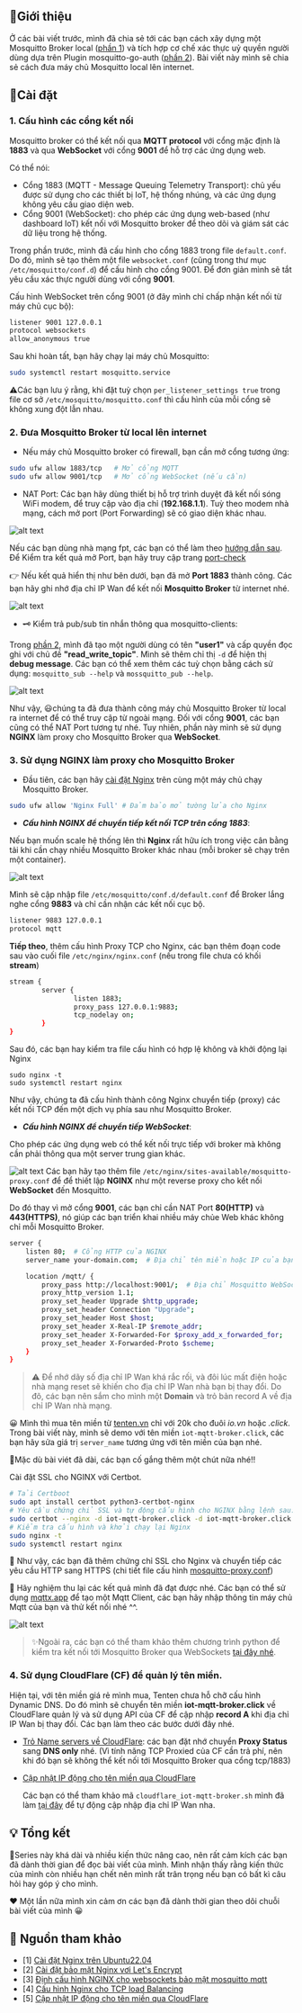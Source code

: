 ## 👋Giới thiệu

Ở các bài viết trước, mình đã chia sẻ tới các bạn cách xây dựng một Mosquitto Broker local ([phần 1](https://viblo.asia/p/trien-khai-mosquitto-broker-tren-ubuntu-server-2204-va-tich-hop-co-che-xac-thuc-uy-quyen-part-1-EbNVQwroJvR)) và tích hợp cơ chế xác thực uỷ quyền người dùng dựa trên Plugin mosquitto-go-auth ([phần 2](https://viblo.asia/p/tich-hop-co-che-xac-thuc-uy-quyen-cho-mosquitto-broker-su-dung-plugin-mosquitto-go-auth-va-mysql-part-2-7ymJXP7WJkq)). Bài viết này mình sẽ chia sẻ cách đưa máy chủ Mosquitto local lên internet.

## 🚀Cài đặt

### 1. Cấu hình các cổng kết nối

Mosquitto broker có thể kết nối qua **MQTT protocol** với cổng mặc định là **1883** và qua **WebSocket** với cổng **9001** để hỗ trợ các ứng dụng web.

Có thể nói:

- Cổng 1883 (MQTT - Message Queuing Telemetry Transport): chủ yếu được sử dụng cho các thiết bị IoT, hệ thống nhúng, và các ứng dụng không yêu cầu giao diện web.
- Cổng 9001 (WebSocket): cho phép các ứng dụng web-based (như dashboard IoT) kết nối với Mosquitto broker để theo dõi và giám sát các dữ liệu trong hệ thống.

Trong phần trước, mình đã cấu hình cho cổng 1883 trong file `default.conf`. Do đó, mình sẽ tạo thêm một file `websocket.conf` (cũng trong thư mục `/etc/mosquitto/conf.d`) để cấu hình cho cổng 9001. Để đơn giản mình sẽ tắt yêu cầu xác thực người dùng với cổng **9001**.

Cấu hình WebSocket trên cổng 9001 (ở đây mình chỉ chấp nhận kết nối từ máy chủ cục bộ):

```sh
listener 9001 127.0.0.1
protocol websockets
allow_anonymous true
```

Sau khi hoàn tất, bạn hãy chạy lại máy chủ Mosquitto:

```sh
sudo systemctl restart mosquitto.service
```

⚠️Các bạn lưu ý rằng, khi đặt tuỳ chọn `per_listener_settings true` trong file cơ sở `/etc/mosquitto/mosquitto.conf` thì cấu hình của mỗi cổng sẽ không xung đột lẫn nhau.

### 2. Đưa Mosquitto Broker từ local lên internet

- Nếu máy chủ Mosquitto broker có firewall, bạn cần mở cổng tương ứng:

```sh
sudo ufw allow 1883/tcp   # Mở cổng MQTT
sudo ufw allow 9001/tcp   # Mở cổng WebSocket (nếu cần)
```

- NAT Port:
  Các bạn hãy dùng thiết bị hỗ trợ trình duyệt đã kết nối sóng WiFi modem, để truy cập vào địa chỉ (**192.168.1.1**). Tuỳ theo modem nhà mạng, cách mở port (Port Forwarding) sẽ có giao diện khác nhau.

![alt text](asserts/Sơ_đồ_NAT_PORT.png)

Nếu các bạn dùng nhà mạng fpt, các bạn có thể làm theo [hướng dẫn sau](https://cctvapp.net/2023/08/10/mo-port-nat-port-tren-modem-fpt-internet-hub-ac1000f/). Để Kiểm tra kết quả mở Port, bạn hãy truy cập trang [port-check](https://ping.eu/port-chk/)

👉️ Nếu kết quả hiển thị như bên dưới, bạn đã mở **Port 1883** thành công. Các bạn hãy ghi nhớ địa chỉ IP Wan để kết nối **Mosquitto Broker** từ internet nhé.

![alt text](asserts/Port_Check.png)

- 🗝️ Kiểm trả pub/sub tin nhắn thông qua mosquitto-clients:

Trong [phần 2](https://viblo.asia/p/tich-hop-co-che-xac-thuc-uy-quyen-cho-mosquitto-broker-su-dung-plugin-mosquitto-go-auth-va-mysql-part-2-7ymJXP7WJkq), mình đã tạo một người dùng có tên **"user1"** và cấp quyền đọc ghi với chủ đề **"read_write_topic"**. Mình sẽ thêm chỉ thị `-d` để hiện thị **debug message**. Các bạn có thể xem thêm các tuỳ chọn bằng cách sử dụng: `mosquitto_sub --help` và `mossquitto_pub --help`.

![alt text](asserts/mqtt_testing.png)

Như vậy, 😃chúng ta đã đưa thành công máy chủ Mosquitto Broker từ local ra internet để có thể truy cập từ ngoài mạng. Đối với cổng **9001**, các bạn cũng có thể NAT Port tương tự nhé. Tuy nhiên, phần này mình sẽ sử dụng **NGINX** làm proxy cho Mosquitto Broker qua **WebSocket**.

### 3. Sử dụng NGINX làm proxy cho Mosquitto Broker

- Đầu tiên, các bạn hãy [cài đặt Nginx](https://www.digitalocean.com/community/tutorials/how-to-install-nginx-on-ubuntu-22-04) trên cùng một máy chủ chạy Mosquitto Broker.

```sh
sudo ufw allow 'Nginx Full' # Đảm bảo mở tường lửa cho Nginx
```

- **_Cấu hình NGINX để chuyển tiếp kết nối TCP trên cổng 1883_**:

Nếu bạn muốn scale hệ thống lên thì **Nginx** rất hữu ích trong việc cân bằng tải khi cần chạy nhiều Mosquitto Broker khác nhau (mỗi broker sẽ chạy trên một container).

![alt text](asserts/Sơ_đồ_cấu_hình_Nginx.png)

Mình sẽ cập nhập file `/etc/mosquitto/conf.d/default.conf` để Broker lắng nghe cổng **9883** và chỉ cần nhận các kết nối cục bộ.

```sh
listener 9883 127.0.0.1
protocol mqtt
```

**Tiếp theo**, thêm cấu hình Proxy TCP cho Nginx, các bạn thêm đoạn code sau vào cuối file `/etc/nginx/nginx.conf` (nếu trong file chưa có khối **stream**)

```sh
stream {
        server {
                listen 1883;
                proxy_pass 127.0.0.1:9883;
                tcp_nodelay on;
        }
}
```

Sau đó, các bạn hay kiểm tra file cấu hình có hợp lệ không và khởi động lại Nginx

```
sudo nginx -t
sudo systemctl restart nginx
```

Như vậy, chúng ta đã cấu hình thành công Nginx chuyển tiếp (proxy) các kết nối TCP đến một dịch vụ phía sau như Mosquitto Broker.

- **_Cấu hình NGINX để chuyển tiếp WebSocket_**:

Cho phép các ứng dụng web có thể kết nối trực tiếp với broker mà không cần phải thông qua một server trung gian khác.

![alt text](asserts/Sơ_Nginx_Proxy_Websockets.png)
Các bạn hãy tạo thêm file `/etc/nginx/sites-available/mosquitto-proxy.conf` để để thiết lập **NGINX** như một reverse proxy cho kết nối **WebSocket** đến Mosquitto.

Do đó thay vì mở cổng **9001**, các bạn chỉ cần NAT Port **80(HTTP)** và **443(HTTPS)**, nó giúp các bạn triển khai nhiều máy chủe Web khác không chỉ mỗi Mosquitto Broker.

```sh
server {
    listen 80;  # Cổng HTTP của NGINX
    server_name your-domain.com;  # Địa chỉ tên miền hoặc IP của bạn

    location /mqtt/ {
        proxy_pass http://localhost:9001/;  # Địa chỉ Mosquitto WebSocket
        proxy_http_version 1.1;
        proxy_set_header Upgrade $http_upgrade;
        proxy_set_header Connection "Upgrade";
        proxy_set_header Host $host;
        proxy_set_header X-Real-IP $remote_addr;
        proxy_set_header X-Forwarded-For $proxy_add_x_forwarded_for;
        proxy_set_header X-Forwarded-Proto $scheme;
    }
}
```

> ⚠️ Để nhớ dãy số địa chỉ IP Wan khá rắc rối, và đôi lúc mất điện hoặc nhà mạng reset sẽ khiến cho địa chỉ IP Wan nhà bạn bị thay đổi. Do đõ, các bạn nên sắm cho mình một **Domain** và trỏ bản record A về địa chỉ IP Wan nhà mạng.

😀 Mình thì mua tên miền từ [tenten.vn](tenten.vn) chỉ với 20k cho đuôi _io.vn_ hoặc _.click_. Trong bài viết này, mình sẽ demo với tên miền `iot-mqtt-broker.click`, các bạn hãy sửa giá trị `server_name` tương ứng với tên miền của bạn nhé.

🤝Mặc dù bài viét đã dài, các bạn cố gắng thêm một chút nữa nhé!!

Cài đặt SSL cho NGINX với Certbot.

```sh
# Tải Certboot
sudo apt install certbot python3-certbot-nginx
# Yêu cầu chứng chỉ SSL và tự động cấu hình cho NGINX bằng lệnh sau:
sudo certbot --nginx -d iot-mqtt-broker.click -d iot-mqtt-broker.click
# Kiểm tra cấu hình và khởi chạy lại Nginx
sudo nginx -t
sudo systemctl restart nginx
```

🏁 Như vậy, các bạn đã thêm chứng chỉ SSL cho Nginx và chuyển tiếp các yêu cầu HTTP sang HTTPS (chi tiết file cấu hình [mosquitto-proxy.conf](https://github.com/nhoc20170861/iot-mqtt-broker.click/blob/main/mosquitto-proxy.conf))

🥇 Hãy nghiệm thu lại các kết quả mình đã đạt được nhé. Các bạn có thể sử dụng [mqttx.app](https://mqttx.app/web-client) để tạo một Mqtt Client, các bạn hãy nhập thông tin máy chủ Mqtt của bạn và thử kết nối nhé ^^.

![alt text](asserts/websockets_testing.png)

> ✨️Ngoài ra, các bạn có thể tham khảo thêm chương trình python để kiểm tra kết nối tới Mosquitto Broker qua WebSockets [tại đây nhé](https://github.com/nhoc20170861/iot-mqtt-broker.click/tree/main/python-mqttt).

### 4. Sử dụng CloudFlare (CF) để quản lý tên miền.

Hiện tại, với tên miền giá rẻ mình mua, Tenten chưa hỗ chỡ cấu hình Dynamic DNS. Do đó mình sẽ chuyển tên miền **iot-mqtt-broker.click** về CloudFlare quản lý và sử dụng API của CF để cập nhập **record A** khi địa chỉ IP Wan bị thay đổi. Các bạn làm theo các bước dưới đây nhé.

- [Trỏ Name servers về CloudFlare](https://help.tenten.vn/huong-dan-su-dung-cloudflare/): các bạn đặt nhớ chuyển **Proxy Status** sang **DNS only** nhé. (Vì tính năng TCP Proxied của CF cần trả phí, nên khi đó bạn sẽ không thể kết nối tới Mosquitto Broker qua cổng tcp/1883)
- [Cập nhật IP động cho tên miền qua CloudFlare](https://thuanbui.me/cap-nhat-ip-dong-cho-ten-mien-qua-cloudflare-de-truy-cap-homelab-tai-nha/)

  Các bạn có thể tham khảo mã `cloudflare_iot-mqtt-broker.sh` mình đã làm [tại đây](https://github.com/nhoc20170861/iot-mqtt-broker.click/tree/main/cloudflare_iot-mqtt-broker.sh) để tự động cập nhập địa chỉ IP Wan nha.

## 💡 Tổng kết

🤝Series này khá dài và nhiều kiến thức nâng cao, nên rất cảm kích các bạn đã dành thời gian để đọc bài viết của mình. Mình nhận thấy rằng kiến thức của mình còn nhiều hạn chết nên mình rất trân trọng nếu bạn có bất kì câu hỏi hay góp ý cho mình.

♥️ Một lần nữa mình xin cảm ơn các bạn đã dành thời gian theo dõi chuỗi bài viết của mình 😀

## 🔗 Nguồn tham khảo

- [1] [Cài đặt Nginx trên Ubuntu22.04](https://www.digitalocean.com/community/tutorials/how-to-install-nginx-on-ubuntu-22-04)
- [2] [Cài đặt bảo mặt Nginx vơi Let's Encrypt](https://www.digitalocean.com/community/tutorials/how-to-secure-nginx-with-let-s-encrypt-on-ubuntu-22-04)
- [3] [Định cấu hình NGINX cho websockets bảo mật mosquitto mqtt](https://iotassistant.io/home-assistant/install-mqtt-websockets-on-nginx/)
- [4] [Cấu hình Nginx cho TCP load Balancing](https://docs.nginx.com/nginx/admin-guide/load-balancer/tcp-udp-load-balancer/)
- [5] [Cập nhật IP động cho tên miền qua CloudFlare](https://thuanbui.me/cap-nhat-ip-dong-cho-ten-mien-qua-cloudflare-de-truy-cap-homelab-tai-nha)

